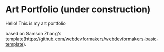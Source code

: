 # Art Portfolio (under construction)

Hello! This is my art portfolio


based on Samson Zhang's template(https://github.com/webdevformakers/webdevformakers-basic-template). 
